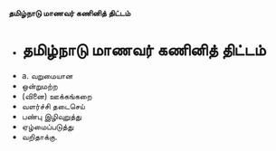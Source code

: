 **தமிழ்நாடு மாணவர் கணினித் திட்டம்**
- # தமிழ்நாடு மாணவர் கணினித் திட்டம்
- a. வறுமையான
- ஒன்றுமற்ற
- (வினை) ஊக்கங்கறை
- வளர்ச்சி தடைசெய்
- பண்பு இழிவுறுத்து
- ஏழ்மைப்படுத்து
- வறிதாக்கு.

